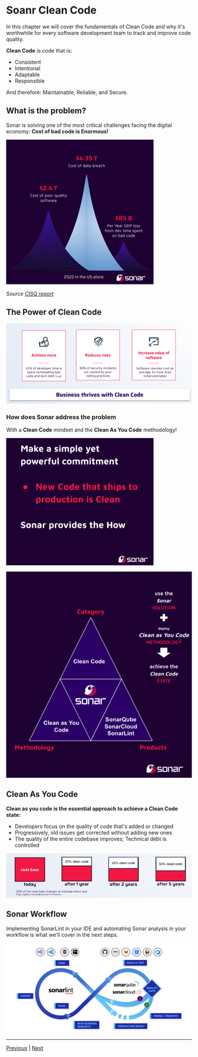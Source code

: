 # Soanr Clean Code

In this chapter we will cover the fundamentals of Clean Code and why it's worthwhile for every software development team to track and improve code quality.

**Clean Code** is code that is:

* Consistent
* Intentional
* Adaptable
* Responsible

And therefore: Maintainable, Reliable, and Secure.

## What is the problem?

Sonar is solving one of the most critical challenges facing the digital economy: **Cost of bad code is Enormous!**

 ![Bad Code Problem](/assets/2.CleanCode/Sonar-BadCodeProblem.png)

*Source [CISQ report](https://www.it-cisq.org/the-cost-of-poor-quality-software-in-the-us-a-2022-reporthttps:/)*

## The Power of Clean Code

 ![The Power of Clean Code](/assets/2.CleanCode/Sonar-PowerCleanCode.png)

### How does Sonar address the problem

With a **Clean Code** mindset and the **Clean As You Code** methodology!

![How Sonar addresses the problem](/assets/2.CleanCode/Sonar-SimpleCommitment.png)

![How Sonar addresses the problem](/assets/2.CleanCode/Sonar-How.png)

## Clean As You Code

**Clean as you code is the essential approach to achieve a Clean Code state:**

* Developers focus on the quality of code that's added or changed
* Progressively, old issues get corrected without adding new ones
* The quality of the entire codebase improves; Technical debt is controlled

 ![Cleaning the code base](/assets/2.CleanCode/Sonar-CleanCodeBase.png)


## Sonar Workflow

Implementing SonarLint in your IDE and automating Sonar analysis in your workflow is what we'll cover in the next steps.

 ![Sonar Workflow](/assets/2.CleanCode/Sonar-Workflow.png)

-----
[Previous](../README.md) | [Next](../2.DeploySonarQube/README.md)
